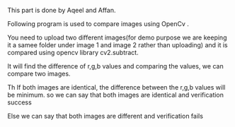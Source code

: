 This part is done by Aqeel and Affan.

Following program is used to compare images using OpenCv .

You need to upload two different images(for demo purpose we are keeping it a samee folder under image 1 and image 2 rather than uploading) and it is compared using opencv library cv2.subtract.

It will find the difference of r,g,b values and comparing the values, we can compare two images.

Th
If both images are identical, the difference between the r,g,b values will be minimum.
  so we can say that both images are identical and verification success

Else we can say that both images are different and verification fails
 
